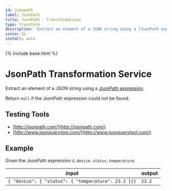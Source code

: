 ```yaml
---
id: jsonpath
label: JsonPath
title: JsonPath - Transformations
type: transform
description: "Extract an element of a JSON string using a [JsonPath expression](https://github.com/jayway/JsonPath#jayway-jsonpath)."
since: 2x
install: auto
---
```


<!-- Attention authors: Do not edit directly. Please add your changes to the appropriate source repository -->

{% include base.html %}

# JsonPath Transformation Service

Extract an element of a JSON string using a [JsonPath expression](https://github.com/jayway/JsonPath#jayway-jsonpath).

Return `null` if the JsonPath expression could not be found.

## Testing Tools

* [http://jsonpath.com/](http://jsonpath.com/)
* [http://www.jsonquerytool.com/](http://www.jsonquerytool.com/)

## Example

Given the JsonPath expression `$.device.status.temperature`:

| input | output |
|-------|--------|
| `{ "device": { "status": { "temperature": 23.2 }}}` | `23.2` |

